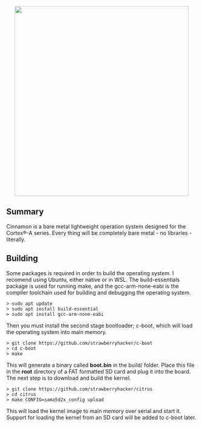 <p align="center">
  <img width="460" height="500" src="https://github.com/strawberryhacker/citrusOS/blob/master/doc/cover.png">
</p>

## Summary

Cinnamon is a bare metal lightweight operation system designed for the Cortex®-A series. Every thing will be completely bare metal - no libraries - literally.

## Building

Some packages is required in order to build the operating system. I recomend using Ubuntu, either native or in WSL. The build-essentials package is used for running make, and the gcc-arm-none-eabi is the compiler toolchain used for building and debugging the operating system.

```
> sudo apt update
> sudo apt install build-essential
> sudo apt install gcc-arm-none-eabi
```

Then you must install the second stage bootloader; c-boot, which will load the operating system into main memory.

```
> git clone https://github.com/strawberryhacker/c-boot
> cd c-boot
> make
```

This will generate a binary called **boot.bin** in the build/ folder. Place this file in the **root** directory of a FAT formatted SD card and plug it into the board. The next step is to download and build the kernel. 

```
> git clone https://github.com/strawberryhacker/citrus
> cd citrus
> make CONFIG=sama5d2x_config upload
```

This will load the kernel image to main memory over serial and start it. Support for loading the kernel from an SD card will be added to c-boot later. 
